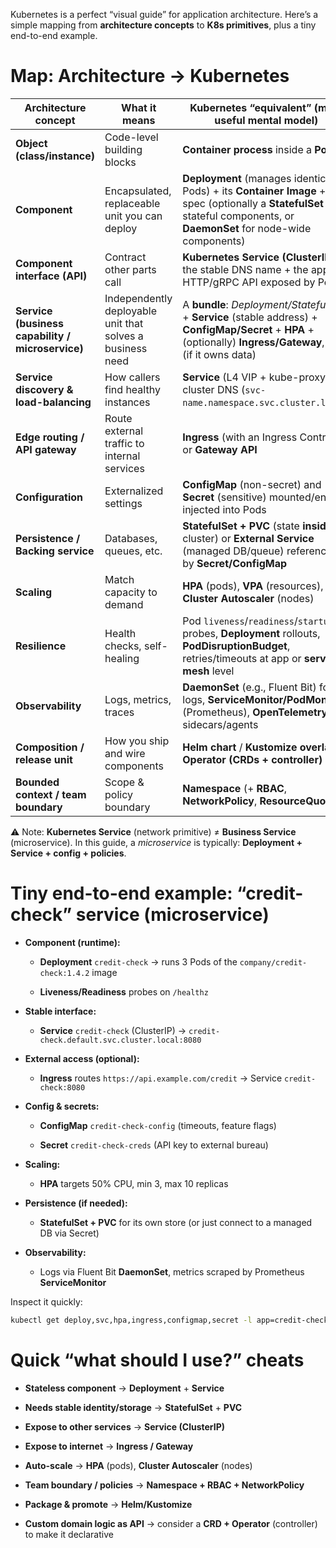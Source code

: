 
Kubernetes is a perfect “visual guide” for application architecture. Here’s a simple mapping from **architecture concepts** to **K8s primitives**, plus a tiny end-to-end example.

# Map: Architecture → Kubernetes

| Architecture concept                             | What it means                                             | Kubernetes “equivalent” (most useful mental model)                                                                                                                             |
| ------------------------------------------------ | --------------------------------------------------------- | ------------------------------------------------------------------------------------------------------------------------------------------------------------------------------ |
| **Object (class/instance)**                      | Code-level building blocks                                | **Container process** inside a **Pod**                                                                                                                                         |
| **Component**                                    | Encapsulated, replaceable unit you can deploy             | **Deployment** (manages identical Pods) + its **Container Image** + Pod spec (optionally a **StatefulSet** for stateful components, or **DaemonSet** for node-wide components) |
| **Component interface (API)**                    | Contract other parts call                                 | **Kubernetes Service (ClusterIP)** as the stable DNS name + the app’s HTTP/gRPC API exposed by Pods                                                                            |
| **Service (business capability / microservice)** | Independently deployable unit that solves a business need | A **bundle**: _Deployment/StatefulSet_ + **Service** (stable address) + **ConfigMap/Secret** + **HPA** + (optionally) **Ingress/Gateway**, **PVC** (if it owns data)           |
| **Service discovery & load-balancing**           | How callers find healthy instances                        | **Service** (L4 VIP + kube-proxy) + cluster DNS (`svc-name.namespace.svc.cluster.local`)                                                                                       |
| **Edge routing / API gateway**                   | Route external traffic to internal services               | **Ingress** (with an Ingress Controller) or **Gateway API**                                                                                                                    |
| **Configuration**                                | Externalized settings                                     | **ConfigMap** (non-secret) and **Secret** (sensitive) mounted/env-injected into Pods                                                                                           |
| **Persistence / Backing service**                | Databases, queues, etc.                                   | **StatefulSet + PVC** (state **inside** cluster) or **External Service** (managed DB/queue) referenced by **Secret/ConfigMap**                                                 |
| **Scaling**                                      | Match capacity to demand                                  | **HPA** (pods), **VPA** (resources), **Cluster Autoscaler** (nodes)                                                                                                            |
| **Resilience**                                   | Health checks, self-healing                               | Pod `liveness`/`readiness`/`startup` probes, **Deployment** rollouts, **PodDisruptionBudget**, retries/timeouts at app or **service mesh** level                               |
| **Observability**                                | Logs, metrics, traces                                     | **DaemonSet** (e.g., Fluent Bit) for logs, **ServiceMonitor/PodMonitor** (Prometheus), **OpenTelemetry** sidecars/agents                                                       |
| **Composition / release unit**                   | How you ship and wire components                          | **Helm chart** / **Kustomize overlay** / **Operator (CRDs + controller)**                                                                                                      |
| **Bounded context / team boundary**              | Scope & policy boundary                                   | **Namespace** (+ **RBAC**, **NetworkPolicy**, **ResourceQuota**)                                                                                                               |

⚠️ Note: **Kubernetes Service** (network primitive) ≠ **Business Service** (microservice). In this guide, a _microservice_ is typically: **Deployment + Service + config + policies**.

# Tiny end-to-end example: “credit-check” service (microservice)

- **Component (runtime):**
    
    - **Deployment** `credit-check` → runs 3 Pods of the `company/credit-check:1.4.2` image
        
    - **Liveness/Readiness** probes on `/healthz`
        
- **Stable interface:**
    
    - **Service** `credit-check` (ClusterIP) → `credit-check.default.svc.cluster.local:8080`
        
- **External access (optional):**
    
    - **Ingress** routes `https://api.example.com/credit` → Service `credit-check:8080`
        
- **Config & secrets:**
    
    - **ConfigMap** `credit-check-config` (timeouts, feature flags)
        
    - **Secret** `credit-check-creds` (API key to external bureau)
        
- **Scaling:**
    
    - **HPA** targets 50% CPU, min 3, max 10 replicas
        
- **Persistence (if needed):**
    
    - **StatefulSet + PVC** for its own store (or just connect to a managed DB via Secret)
        
- **Observability:**
    
    - Logs via Fluent Bit **DaemonSet**, metrics scraped by Prometheus **ServiceMonitor**
        

Inspect it quickly:
```bash
kubectl get deploy,svc,hpa,ingress,configmap,secret -l app=credit-check
```

# Quick “what should I use?” cheats

- **Stateless component** → **Deployment** + **Service**
    
- **Needs stable identity/storage** → **StatefulSet** + **PVC**
    
- **Expose to other services** → **Service (ClusterIP)**
    
- **Expose to internet** → **Ingress / Gateway**
    
- **Auto-scale** → **HPA** (pods), **Cluster Autoscaler** (nodes)
    
- **Team boundary / policies** → **Namespace + RBAC + NetworkPolicy**
    
- **Package & promote** → **Helm/Kustomize**
    
- **Custom domain logic as API** → consider a **CRD + Operator** (controller) to make it declarative


